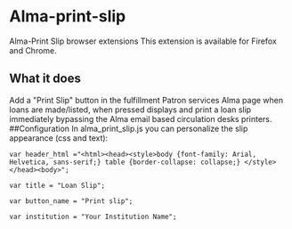 # Alma-print-slip
Alma-Print Slip browser extensions
This extension is available for Firefox and Chrome.
## What it does
Add a "Print Slip" button in the fulfillment Patron services Alma page when loans are made/listed, when pressed displays and print a loan slip immediately bypassing the Alma email based circulation desks printers.
##Configuration
In alma_print_slip.js you can personalize the slip appearance (css and text):
```
var header_html ="<html><head><style>body {font-family: Arial, Helvetica, sans-serif;} table {border-collapse: collapse;} </style></head><body>"; 

var title = "Loan Slip";

var button_name = "Print slip";

var institution = "Your Institution Name";
```
